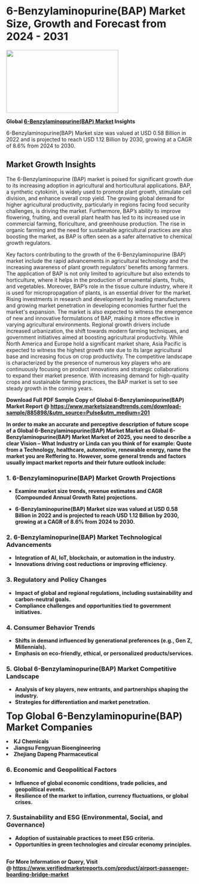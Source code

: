 <H1>6-Benzylaminopurine(BAP) Market Size, Growth and Forecast from 2024 - 2031</H1><img class="aligncenter size-medium wp-image-584254" src="https://thirdeyenews.in/wp-content/uploads/2024/09/Global-Market-Research-300x168.jpeg" alt="" width="300" height="168" /><p><strong>Global&nbsp;<a href="https://www.marketsizeandtrends.com/download-sample/885898/&amp;utm_source=Pulse&amp;utm_medium=201">6-Benzylaminopurine(BAP) Market</a> Insights</strong></p><p>6-Benzylaminopurine(BAP) Market size was valued at USD 0.58 Billion in 2022 and is projected to reach USD 1.12 Billion by 2030, growing at a CAGR of 8.6% from 2024 to 2030.</p><p><h2>Market Growth Insights</h2> <p>The 6-Benzylaminopurine (BAP) market is poised for significant growth due to its increasing adoption in agricultural and horticultural applications. BAP, a synthetic cytokinin, is widely used to promote plant growth, stimulate cell division, and enhance overall crop yield. The growing global demand for higher agricultural productivity, particularly in regions facing food security challenges, is driving the market. Furthermore, BAP’s ability to improve flowering, fruiting, and overall plant health has led to its increased use in commercial farming, floriculture, and greenhouse production. The rise in organic farming and the need for sustainable agricultural practices are also boosting the market, as BAP is often seen as a safer alternative to chemical growth regulators.</p> <p><strong></strong></p> <p>Key factors contributing to the growth of the 6-Benzylaminopurine (BAP) market include the rapid advancements in agricultural technology and the increasing awareness of plant growth regulators’ benefits among farmers. The application of BAP is not only limited to agriculture but also extends to horticulture, where it helps in the production of ornamental plants, fruits, and vegetables. Moreover, BAP’s role in the tissue culture industry, where it is used for micropropagation of plants, is an essential driver for the market. Rising investments in research and development by leading manufacturers and growing market penetration in developing economies further fuel the market's expansion. The market is also expected to witness the emergence of new and innovative formulations of BAP, making it more effective in varying agricultural environments. Regional growth drivers include increased urbanization, the shift towards modern farming techniques, and government initiatives aimed at boosting agricultural productivity. While North America and Europe hold a significant market share, Asia Pacific is expected to witness the highest growth rate due to its large agricultural base and increasing focus on crop productivity. The competitive landscape is characterized by the presence of numerous key players who are continuously focusing on product innovations and strategic collaborations to expand their market presence. With increasing demand for high-quality crops and sustainable farming practices, the BAP market is set to see steady growth in the coming years. <p><strong></p><p><span class=""><strong>Download Full PDF Sample Copy of Global 6-Benzylaminopurine(BAP) Market Report</strong> @ <a href="https://www.marketsizeandtrends.com/download-sample/885898/&amp;utm_source=Pulse&amp;utm_medium=201" target="_blank">https://www.marketsizeandtrends.com/download-sample/885898/&amp;utm_source=Pulse&amp;utm_medium=201</a></span></p><p>In order to make an accurate and perceptive description of future scope of a Global&nbsp;6-Benzylaminopurine(BAP) Market Market as Global&nbsp;6-Benzylaminopurine(BAP) Market Market of 2025, you need to describe a clear Vision &ndash; What Industry or Linda can you think of for example: Quote from a Technology, healthcare, automotive, renewable energy, name the market you are Reffering to. However, some general trends and factors usually impact market reports and their future outlook include:</p><h3>1.&nbsp;<strong>6-Benzylaminopurine(BAP) Market Growth Projections</strong></h3><ul><li>Examine market size trends, revenue estimates and CAGR (Compounded Annual Growth Rate) projections.</li><li><p>6-Benzylaminopurine(BAP) Market size was valued at USD 0.58 Billion in 2022 and is projected to reach USD 1.12 Billion by 2030, growing at a CAGR of 8.6% from 2024 to 2030.</p></li></ul><h3>2.&nbsp;<strong>6-Benzylaminopurine(BAP) Market Technological Advancements</strong></h3><ul><li>Integration of AI, IoT, blockchain, or automation in the industry.</li><li>Innovations driving cost reductions or improving efficiency.</li></ul><h3>3.&nbsp;<strong>Regulatory and Policy Changes</strong></h3><ul><li>Impact of global and regional regulations, including sustainability and carbon-neutral goals.</li><li>Compliance challenges and opportunities tied to government initiatives.</li></ul><h3>4.&nbsp;<strong>Consumer Behavior Trends</strong></h3><ul><li>Shifts in demand influenced by generational preferences (e.g., Gen Z, Millennials).</li><li>Emphasis on eco-friendly, ethical, or personalized products/services.</li></ul><h3>5.&nbsp;<strong>Global 6-Benzylaminopurine(BAP) Market Competitive Landscape</strong></h3><ul><li>Analysis of key players, new entrants, and partnerships shaping the industry.</li><li>Strategies for differentiation and market penetration.</li></ul><p data-pm-slice="1 1 []"><span style="color: inherit; font-family: inherit; font-size: 25px;">Top Global 6-Benzylaminopurine(BAP) Market Companies</span></p><div class="" data-test-id=""><p><li>KJ Chemicals</li><li> Jiangsu Fengyuan Bioengineering</li><li> Zhejiang Dapeng Pharmaceutical</li></p></div><h3>6.&nbsp;<strong>Economic and Geopolitical Factors</strong></h3><ul><li>Influence of global economic conditions, trade policies, and geopolitical events.</li><li>Resilience of the market to inflation, currency fluctuations, or global crises.</li></ul><h3>7.&nbsp;<strong>Sustainability and ESG (Environmental, Social, and Governance)</strong></h3><ul><li>Adoption of sustainable practices to meet ESG criteria.</li><li>Opportunities in green technologies and circular economy principles.</li></ul><h2><strong style="font-size: 14px;">For More Information or Query, Visit @&nbsp;</strong><a style="background-color: #ffffff; font-size: 14px;" href="https://www.marketsizeandtrends.com/report/6-benzylaminopurine-bap-market/" target="_blank">https://www.verifiedmarketreports.com/product/airport-passenger-boarding-bridge-market</a></h2>
